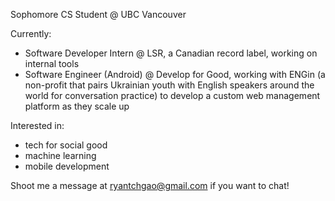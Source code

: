 Sophomore CS Student @ UBC Vancouver 

Currently:
- Software Developer Intern @ LSR, a Canadian record label, working on internal tools
- Software Engineer (Android) @ Develop for Good, working with ENGin (a non-profit that pairs Ukrainian youth with English speakers around the world for conversation practice) to develop a custom web management platform as they scale up

Interested in:
- tech for social good
- machine learning
- mobile development

Shoot me a message at ryantchgao@gmail.com if you want to chat!
